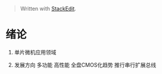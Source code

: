 > Written with [StackEdit](https://stackedit.io/).
# 绪论
1. 单片微机应用领域

2. 发展方向
多功能 高性能 全盘CMOS化趋势 推行串行扩展总线
<!--stackedit_data:
eyJoaXN0b3J5IjpbNDA5MjY0MDQ1LC01NDQ0MTU4MTcsMTgwOD
g1OTQyNCw3MzA5OTgxMTZdfQ==
-->